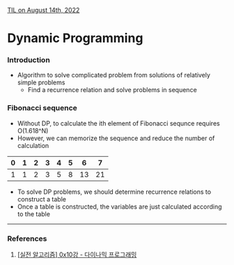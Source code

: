 [TIL on August 14th, 2022](../../TIL/2022/08/08-14-2022.md)
# **Dynamic Programming**

### Introduction
- Algorithm to solve complicated problem from solutions of relatively simple problems
  * Find a recurrence relation and solve problems in sequence

### Fibonacci sequence
- Without DP, to calculate the ith element of Fibonacci sequnce requires O(1.618^N)
- However, we can memorize the sequence and reduce the number of calculation

|0|1|2|3|4|5|6 |7 |
|-|-|-|-|-|-|--|--|
|1|1|2|3|5|8|13|21|

- To solve DP problems, we should determine recurrence relations to construct a table
- Once a table is constructed, the variables are just calculated according to the table

___

### References
1. [[실전 알고리즘] 0x10강 - 다이나믹 프로그래밍](https://blog.encrypted.gg/974)